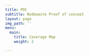 ```yaml
---
title: POC
subtitle: Nodewaste Proof of concept
layout: page
img_path: ''
menu:
  main:
    title: Coverage Map
    weight: 2

---
```

